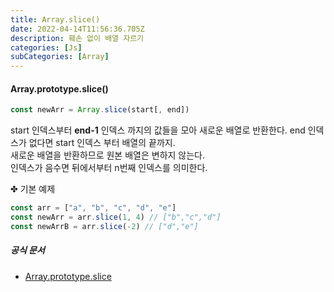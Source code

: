 ```yaml
---
title: Array.slice()
date: 2022-04-14T11:56:36.705Z
description: 훼손 없이 배열 자르기
categories: [Js]
subCategories: [Array]
---
```


<h4 class="title">Array.prototype.slice()</h4>

```jsx
const newArr = Array.slice(start[, end])
```

start 인덱스부터 **end-1** 인덱스 까지의 값들을 모아 새로운 배열로 반환한다. end 인덱스가 없다면 start 인덱스 부터 배열의 끝까지.
<br>
새로운 배열을 반환하므로 원본 배열은 변하지 않는다.
<br>
인덱스가 음수면 뒤에서부터 n번째 인덱스를 의미한다.

<div class="tab bottom10">✤ 기본 예제</div>

```jsx
const arr = ["a", "b", "c", "d", "e"]
const newArr = arr.slice(1, 4) // ["b","c","d"]
const newArrB = arr.slice(-2) // ["d","e"]
```

<h5 class="title">공식 문서</h5>

- <a href="https://developer.mozilla.org/ko/docs/Web/JavaScript/Reference/Global_Objects/Array/slice" target='__blank'>Array.prototype.slice</a>
